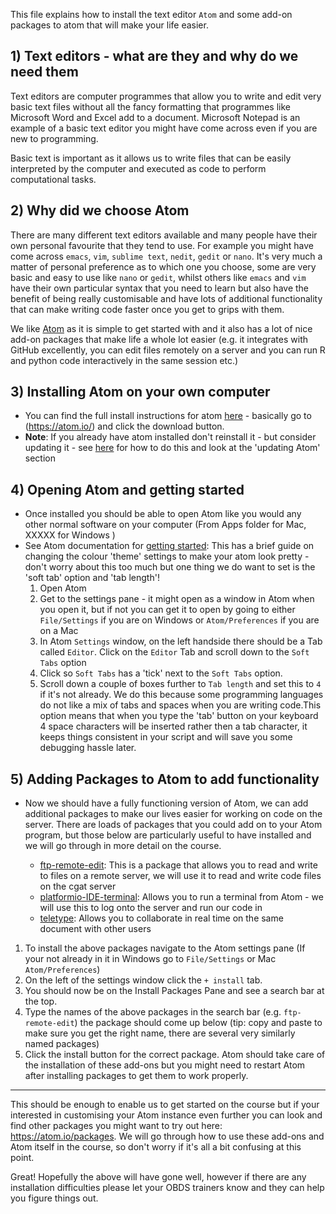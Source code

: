 This file explains how to install the text editor `Atom` and some add-on packages to atom that will make your life easier. 

## 1) Text editors - what are they and why do we need them

Text editors are computer programmes that allow you to write and edit very basic text files without all the fancy formatting that programmes like Microsoft Word and Excel add to a document. Microsoft Notepad is an example of a basic text editor you might have come across even if you are new to programming. 

Basic text is important as it allows us to write files that can be easily interpreted by the computer and executed as code to perform computational tasks. 


## 2) Why did we choose Atom 

There are many different text editors available and many people have their own personal favourite that they tend to use. For example you might have come across `emacs`, `vim`, `sublime text`, `nedit`, `gedit` or `nano`. It's very much a matter of personal preference as to which one you choose, some are very basic and easy to use like `nano` or `gedit`, whilst others like `emacs` and `vim` have their own particular syntax that you need to learn but also have the benefit of being really customisable and have lots of additional functionality that can make writing code faster once you get to grips with them. 


We like [Atom](https://atom.io/) as it is simple to get started with and it also has a lot of nice add-on packages that make life a whole lot easier (e.g. it integrates with GitHub excellently, you can edit files remotely on a server and you can run R and python code interactively in the same session etc.)

## 3) Installing Atom on your own computer


- You can find the full install instructions for atom [here](https://flight-manual.atom.io/getting-started/sections/installing-atom/) - basically go to (https://atom.io/) and click the download button. 
- **Note**: If you already have atom installed don't reinstall it - but consider updating it - see [here](https://flight-manual.atom.io/getting-started/sections/installing-atom/) for how to do this and look at the 'updating Atom' section 

## 4) Opening Atom and getting started

- Once installed you should be able to open Atom like you would any other normal software on your computer (From Apps folder for Mac, XXXXX for Windows )
- See Atom documentation for [getting started](https://flight-manual.atom.io/getting-started/sections/atom-basics/): This has a brief guide on changing the colour 'theme' settings to make your atom look pretty - don't worry about this too much but one thing we do want to set is the 'soft tab' option and 'tab length'!
    1) Open Atom
    2) Get to the settings pane - it might open as a window in Atom when you open it, but if not you can get it to open by going to either `File/Settings` if you are on Windows or `Atom/Preferences` if you are on a Mac
    3) In Atom `Settings` window, on the left handside there should be a Tab called `Editor`. Click on the `Editor` Tab and scroll down to the `Soft Tabs` option
    4) Click so `Soft Tabs` has a 'tick' next to the `Soft Tabs` option.
    5) Scroll down a couple of boxes further to `Tab length` and set this to `4` if it's not already. We do this because some programming languages do not like a mix of tabs and spaces when you are writing code.This option means that when you type the 'tab' button on your keyboard 4 space characters will be inserted rather then a tab character, it keeps things consistent in your script and will save you some debugging hassle later. 

## 5) Adding Packages to Atom to add functionality 

- Now we should have a fully functioning version of Atom, we can add additional packages to make our lives easier for working on code on the server. There are loads of packages that you could add on to your Atom program, but those below are particularly useful to have installed and we will go through in more detail on the course. 

    - [ftp-remote-edit](https://atom.io/packages/ftp-remote-edit): This is a package that allows you to read and write to files on a remote server, we will use it to read and write code files on the cgat server
    - [platformio-IDE-terminal](https://atom.io/packages/platformio-ide-terminal): Allows you to run a terminal from Atom - we will use this to log onto the server and run our code in
    - [teletype](https://atom.io/packages/teletype): Allows you to collaborate in real time on the same document with other users

1) To install the above packages navigate to the Atom settings pane (If your not already in it in Windows go to `File/Settings` or Mac `Atom/Preferences`)
2) On the left of the settings window click the `+ install` tab.
3) You should now be on the Install Packages Pane and see a search bar at the top.
4) Type the names of the above packages in the search bar (e.g. `ftp-remote-edit`) the package should come up below (tip: copy and paste to make sure you get the right name, there are several very similarly named packages)
5) Click the install button for the correct package. Atom should take care of the installation of these add-ons but you might need to restart Atom after installing packages to get them to work properly.


-------------------------
This should be enough to enable us to get started on the course but if your interested in customising your Atom instance even further you can look and find other packages you might want to try out here: https://atom.io/packages. We will go through how to use these add-ons and Atom itself in the course, so don't worry if it's all a bit confusing at this point. 

Great! Hopefully the above will have gone well, however if there are any installation difficulties please let your OBDS trainers know and they can help you figure things out. 

